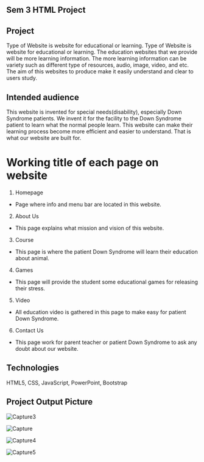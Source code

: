 ## Sem 3 HTML Project

## Project 
Type of Website is website for educational or learning. Type of Website is website for educational or learning. The education websites that we provide will be more learning information. The more learning information can be variety such as different type of resources, audio, image, video, and etc. The aim of this websites to produce make it easily understand and clear to users study.

##  Intended audience
This website is invented for special needs(disability), especially Down Syndrome patients. We invent it for the facility to the Down Syndrome patient to learn what the normal people learn. This website can make their learning process become more efficient and easier to understand. That is what our website are built for. 

#  Working title of each page on website
1. Homepage
 - Page where info and menu bar are located in this website.
 
2. About Us
 - This page explains what mission and vision of this website.
 
3. Course
 - This page is where the patient Down Syndrome will learn their education about animal.
 
4. Games
 - This page will provide the student some educational games for releasing their stress.
 
5. Video
 - All education video is gathered in this page to make easy for patient Down Syndrome.
 
6. Contact Us
 - This page work for parent teacher or patient Down Syndrome to ask any doubt about our 
website.

## Technologies
HTML5, CSS, JavaScript, PowerPoint, Bootstrap

## Project Output Picture

![Capture3](https://user-images.githubusercontent.com/52907523/170227967-de636287-215f-4a9f-93eb-19c3245c2394.png)

![Capture](https://user-images.githubusercontent.com/52907523/170228012-0eda79b3-e02d-458c-853c-4e5056b76992.png)

![Capture4](https://user-images.githubusercontent.com/52907523/170228044-c5dae051-075a-4744-816a-ba1b3dd95a6b.png)

![Capture5](https://user-images.githubusercontent.com/52907523/170228063-868db768-0f03-4225-a6f7-641f06457b1e.png)

